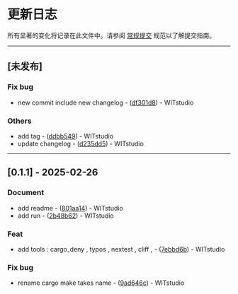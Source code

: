 # 更新日志

所有显著的变化将记录在此文件中。请参阅 [常规提交](https://www.conventionalcommits.org/) 规范以了解提交指南。

---
## [未发布]

### Fix bug

- new commit include new changelog - ([df301d8](https://github.com/WITstudio86/rust_generate_template/commit/df301d8753fdd346f8a0652e410f4f27c5c53f3f)) - WITstudio

### Others

- add tag - ([ddbb549](https://github.com/WITstudio86/rust_generate_template/commit/ddbb5499e76f2811cf58ea878fb9a3a90aacb811)) - WITstudio
- update changelog - ([d235dd5](https://github.com/WITstudio86/rust_generate_template/commit/d235dd5e9f22688bf7d6c210e88b9522e9d031c9)) - WITstudio

---
## [0.1.1] - 2025-02-26

### Document

- add readme - ([801aa14](https://github.com/WITstudio86/rust_generate_template/commit/801aa1412a9f5f5ddfbb6c9faa226a341d23a7f9)) - WITstudio
- add run - ([2b48b62](https://github.com/WITstudio86/rust_generate_template/commit/2b48b621f6c6e991185ca9b55330bcad59c6c97a)) - WITstudio

### Feat

- add tools : cargo_deny , typos , nextest , cliff , - ([7ebbd6b](https://github.com/WITstudio86/rust_generate_template/commit/7ebbd6bc63ca10ed270ed88067ef74bf23f6495d)) - WITstudio

### Fix bug

- rename cargo make takes name - ([9ad646c](https://github.com/WITstudio86/rust_generate_template/commit/9ad646ce23ee6c010de5e6a359f09a884a3e8cdb)) - WITstudio

<!-- 由 git-cliff 生成 -->
